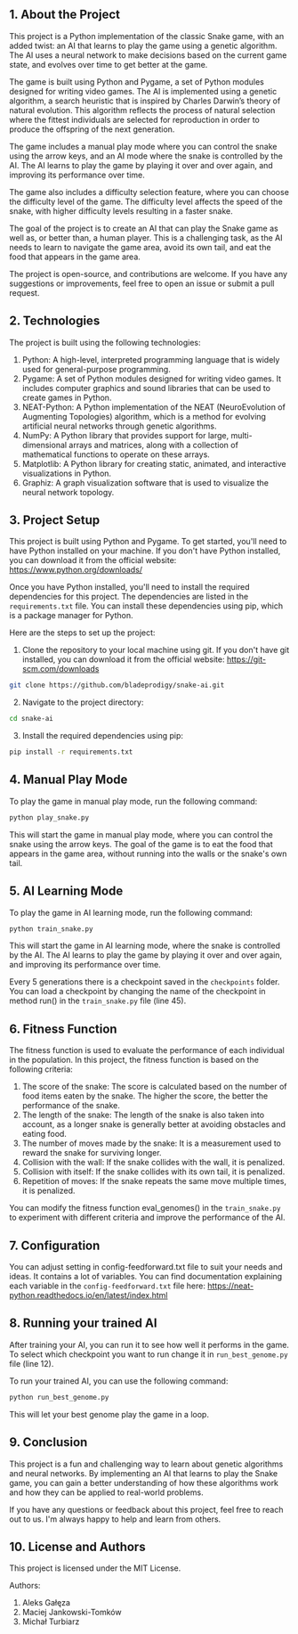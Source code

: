 ## 1. About the Project

This project is a Python implementation of the classic Snake game, with an added twist: an AI that learns to play the game using a genetic algorithm. The AI uses a neural network to make decisions based on the current game state, and evolves over time to get better at the game.

The game is built using Python and Pygame, a set of Python modules designed for writing video games. The AI is implemented using a genetic algorithm, a search heuristic that is inspired by Charles Darwin’s theory of natural evolution. This algorithm reflects the process of natural selection where the fittest individuals are selected for reproduction in order to produce the offspring of the next generation.

The game includes a manual play mode where you can control the snake using the arrow keys, and an AI mode where the snake is controlled by the AI. The AI learns to play the game by playing it over and over again, and improving its performance over time.

The game also includes a difficulty selection feature, where you can choose the difficulty level of the game. The difficulty level affects the speed of the snake, with higher difficulty levels resulting in a faster snake.

The goal of the project is to create an AI that can play the Snake game as well as, or better than, a human player. This is a challenging task, as the AI needs to learn to navigate the game area, avoid its own tail, and eat the food that appears in the game area.

The project is open-source, and contributions are welcome. If you have any suggestions or improvements, feel free to open an issue or submit a pull request.

## 2. Technologies

The project is built using the following technologies:
1. Python: A high-level, interpreted programming language that is widely used for general-purpose programming.
2. Pygame: A set of Python modules designed for writing video games. It includes computer graphics and sound libraries that can be used to create games in Python.
3. NEAT-Python: A Python implementation of the NEAT (NeuroEvolution of Augmenting Topologies) algorithm, which is a method for evolving artificial neural networks through genetic algorithms.
4. NumPy: A Python library that provides support for large, multi-dimensional arrays and matrices, along with a collection of mathematical functions to operate on these arrays.
5. Matplotlib: A Python library for creating static, animated, and interactive visualizations in Python.
6. Graphiz: A graph visualization software that is used to visualize the neural network topology.

## 3. Project Setup

This project is built using Python and Pygame. To get started, you'll need to have Python installed on your machine. If you don't have Python installed, you can download it from the official website: https://www.python.org/downloads/

Once you have Python installed, you'll need to install the required dependencies for this project. The dependencies are listed in the `requirements.txt` file. You can install these dependencies using pip, which is a package manager for Python.

Here are the steps to set up the project:

1. Clone the repository to your local machine using git. If you don't have git installed, you can download it from the official website: https://git-scm.com/downloads

```bash
git clone https://github.com/bladeprodigy/snake-ai.git
```

2. Navigate to the project directory:

```bash
cd snake-ai
```

3. Install the required dependencies using pip:

```bash
pip install -r requirements.txt
```

## 4. Manual Play Mode

To play the game in manual play mode, run the following command:

```bash
python play_snake.py
```

This will start the game in manual play mode, where you can control the snake using the arrow keys. The goal of the game is to eat the food that appears in the game area, without running into the walls or the snake's own tail.

## 5. AI Learning Mode

To play the game in AI learning mode, run the following command:

```bash
python train_snake.py
```

This will start the game in AI learning mode, where the snake is controlled by the AI. The AI learns to play the game by playing it over and over again, and improving its performance over time.

Every 5 generations there is a checkpoint saved in the `checkpoints` folder. You can load a checkpoint by changing the name of the checkpoint in method run() in the `train_snake.py` file (line 45).

## 6. Fitness Function

The fitness function is used to evaluate the performance of each individual in the population. In this project, the fitness function is based on the following criteria:

1. The score of the snake: The score is calculated based on the number of food items eaten by the snake. The higher the score, the better the performance of the snake.
2. The length of the snake: The length of the snake is also taken into account, as a longer snake is generally better at avoiding obstacles and eating food.
3. The number of moves made by the snake: It is a measurement used to reward the snake for surviving longer.
4. Collision with the wall: If the snake collides with the wall, it is penalized.
5. Collision with itself: If the snake collides with its own tail, it is penalized.
6. Repetition of moves: If the snake repeats the same move multiple times, it is penalized.

You can modify the fitness function eval_genomes() in the `train_snake.py` to experiment with different criteria and improve the performance of the AI.

## 7. Configuration

You can adjust setting in config-feedforward.txt file to suit your needs and ideas. It contains a lot of variables. You can find documentation explaining each variable in the `config-feedforward.txt` file here: https://neat-python.readthedocs.io/en/latest/index.html

## 8. Running your trained AI

After training your AI, you can run it to see how well it performs in the game. To select which checkpoint you want to run change it in `run_best_genome.py` file (line 12).

To run your trained AI, you can use the following command:

```bash
python run_best_genome.py
```

This will let your best genome play the game in a loop.

## 9. Conclusion

This project is a fun and challenging way to learn about genetic algorithms and neural networks. By implementing an AI that learns to play the Snake game, you can gain a better understanding of how these algorithms work and how they can be applied to real-world problems.

If you have any questions or feedback about this project, feel free to reach out to us. I'm always happy to help and learn from others.

## 10. License and Authors

This project is licensed under the MIT License.

Authors:
1. Aleks Gałęza
2. Maciej Jankowski-Tomków
3. Michał Turbiarz
